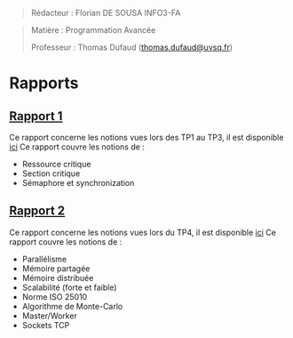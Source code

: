 > Rédacteur : Florian DE SOUSA INFO3-FA

> Matière : Programmation Avancée
>
> Professeur : Thomas Dufaud (thomas.dufaud@uvsq.fr)
# Rapports
## [Rapport 1](Doc/Rapport1.md)
Ce rapport concerne les notions vues lors des TP1 au TP3, il est disponible [ici](Doc/Rapport1.md)
Ce rapport couvre les notions de :
- Ressource critique
- Section critique
- Sémaphore et synchronization
## [Rapport 2](Doc/Rapport2.md)
Ce rapport concerne les notions vues lors du TP4, il est disponible [ici](Doc/Rapport2.md)
Ce rapport couvre les notions de :
- Parallélisme
- Mémoire partagée
- Mémoire distribuée
- Scalabilité (forte et faible)
- Norme ISO 25010
- Algorithme de Monte-Carlo
- Master/Worker
- Sockets TCP